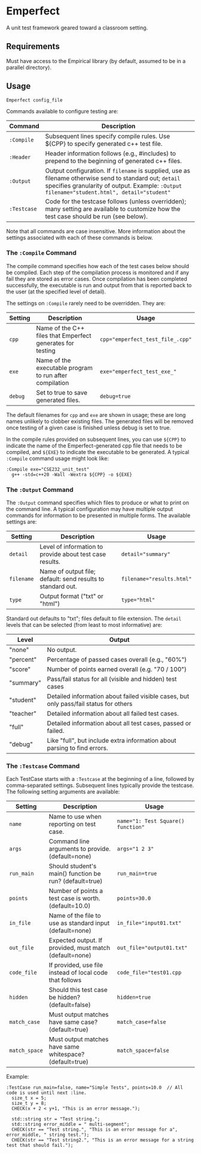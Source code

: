 # Emperfect

A unit test framework geared toward a classroom setting.

## Requirements

Must have access to the Empirical library (by default, assumed to be in a parallel directory).

## Usage

```
Emperfect config_file
```

Commands available to configure testing are:

| Command     | Description |
| ----------- | ----------- |
| `:Compile`  | Subsequent lines specify compile rules.  Use ${CPP} to specify generated c++ test file. |
| `:Header`   | Header information follows (e.g., #includes) to prepend to the beginning of generated c++ files. |
| `:Output`   | Output configuration. If `filename` is supplied, use as filename otherwise send to standard out;  `detail` specifies granularity of output.  Example: `:Output filename="student.html", detail="student"` |
| `:Testcase` | Code for the testcase follows (unless overridden); many setting are available to customize how the test case should be run (see below). |

Note that all commands are case insensitive.  More information about the settings associated with each of these commands is below.

### The `:Compile` Command

The compile command specifies how each of the test cases below should be compiled.  Each step of the compilation process is monitored and if any fail they are stored as error cases.  Once compilation has been completed successfully, the executable is run and output from that is reported back to the user (at the specified level of detail).

The settings on `:Compile` rarely need to be overridden.  They are:

| Setting |  Description                                               |  Usage                           |
| ------- | ---------------------------------------------------------- | -------------------------------- |
| `cpp`   | Name of the C++ files that Emperfect generates for testing | `cpp="emperfect_test_file_.cpp"` |
| `exe`   | Name of the executable program to run after compilation    | `exe="emperfect_test_exe_"`      |
| `debug` | Set to true to save generated files.                       | `debug=true`                     |

 The default filenames for `cpp` and `exe` are shown in usage; these are long names unlikely to clobber existing files.  The generated files will be removed once testing of a given case is finished unless debug is set to true.

In the compile rules provided on subsequent lines, you can use `${CPP}` to indicate the name of the Emperfect-generated cpp file that needs to be compiled, and `${EXE}` to indicate the executable to be generated.  A typical `:Compile` command usage might look like:

```
:Compile exe="CSE232_unit_test"
  g++ -std=c++20 -Wall -Wextra ${CPP} -o ${EXE}
```

### The `:Output` Command

The `:Output` command specifies which files to produce or what to print on the command line.  A typical configuration may have multiple output commands for information to be presented in multiple forms.  The available settings are:

|  Setting   |  Description                                                |  Usage                    |
| ---------- | ----------------------------------------------------------- | ------------------------- |
| `detail`   | Level of information to provide about test case results.    | `detail="summary"`        |
| `filename` | Name of output file; default: send results to standard out. | `filename="results.html"` |
| `type`     | Output format ("txt" or "html")                             | `type="html"`             |

Standard out defaults to "txt"; files default to file extension.  The `detail` levels that can be selected (from least to most informative) are:

|  Level    |  Output                                                                               |
| --------- | ------------------------------------------------------------------------------------- |
| "none"    | No output.                                                                            |
| "percent" | Percentage of passed cases overall (e.g., "60%")                                      |
| "score"   | Number of points earned overall (e.g. "70 / 100")                                     |
| "summary" | Pass/fail status for all (visible and hidden) test cases                              |
| "student" | Detailed information about failed visible cases, but only pass/fail status for others |
| "teacher" | Detailed information about all failed test cases.                                     |
| "full"    | Detailed information about all test cases, passed or failed.                          |
| "debug"   | Like "full", but include extra information about parsing to find errors.              |

### The `:Testcase` Command

Each TestCase starts with a `:Testcase` at the beginning of a line, followed by comma-separated settings.  Subsequent lines typically provide the testcase.  The following setting arguments are available:

| Setting       | Description                                              | Usage                     |
| ------------- | -------------------------------------------------------- | ------------------------- |
| `name`        | Name to use when reporting on test case.                 | `name="1: Test Square() function"` |
| `args`        | Command line arguments to provide. (default=none)        | `args="1 2 3"`            | 
| `run_main`    | Should student's main() function be run? (default=true)  | `run_main=true`             |
| `points`      | Number of points a test case is worth. (default=10.0)    | `points=30.0`             |
| `in_file`     | Name of the file to use as standard input (default=none) | `in_file="input01.txt"`   |
| `out_file`    | Expected output. If provided, must match (default=none)  | `out_file="output01.txt"` |
| `code_file`   | If provided, use file instead of local code that follows | `code_file="test01.cpp`   |
| `hidden`      | Should this test case be hidden? (default=false)         | `hidden=true`             |
| `match_case`  | Must output matches have same case? (default=true)       | `match_case=false`        |
| `match_space` | Must output matches have same whitespace? (default=true) | `match_space=false`       |

Example:

```
:TestCase run_main=false, name="Simple Tests", points=10.0  // All code is used until next :line.
  size_t x = 5;
  size_t y = 8;
  CHECK(x + 2 < y+1, "This is an error message.");

  std::string str = "Test string.";
  std::string error_middle = " multi-segment";
  CHECK(str == "Test string.", "This is an error message for a", error_middle, " string test.");
  CHECK(str == "Test string2.", "This is an error message for a string test that should fail.");
```

